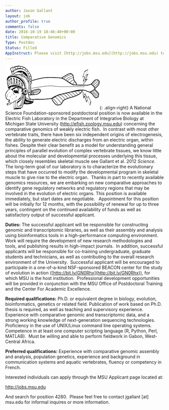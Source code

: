 ```yaml
---
author: Jason Gallant
layout: job
author_profile: true
comments: false
date: 2016-10-19 18:46:40+00:00
title: Comparative Genomics
Type: Postdoc
Status: Filled
AppInstruct: Please visit [http://jobs.msu.edu](http://jobs.msu.edu) to apply.
---
```


![](/images/sparky_lablogo_notext_small.png){: .align-right} A National Science Foundation-sponsored postdoctoral position is now available in the Electric Fish Laboratory in the Department of Integrative Biology at Michigan State University (http://efish.zoology.msu.edu) concerning the comparative genomics of weakly electric fish.  In  contrast with most other vertebrate traits, there have been six independent origins of electrogenesis, the ability to generate electric discharges from an electric organ, within fishes. Despite their clear benefit as a model for understanding general principles of parallel evolution of complex vertebrate tissues, we know little about the molecular and developmental processes underlying this tissue, which closely resembles skeletal muscle see Gallant et al. 2012 _Science_. The long-term goal of our laboratory is to characterize the evolutionary steps that have occurred to modify the developmental program in skeletal muscle to give rise to the electric organ.  Thanks in part to recently available genomics resources, we are embarking on new comparative approaches to identify gene regulatory networks and regulatory regions that may be involved in the evolution of electric organs. This position is available immediately, but start dates are negotiable.   Appointment for this position will be initially for 12 months, with the possibility of renewal for up to three years, contingent on the continued availability of funds as well as satisfactory output of successful applicant.

**Duties:** The successful applicant will be responsible for constructing genomic and transcriptomic libraries, as well as their assembly and analysis using bioinformatics tools in a high-performance computing environment.  Work will require the development of new research methodologies and tools, and publishing results in high-impact journals.  In addition, successful applicants will be responsible for co-training undergraduate, graduate students and technicians, as well as contributing to the overall research environment of the University.  Successful applicant will be encouraged to participate in a one-of-a-kind NSF-sponsored BEACON center for the study of evolution in action ([http://bit.ly/GN0Rhx](http://bit.ly/GN0Rhx)), for which MSU is the host institution.  Professional development opportunities will be provided in conjunction with the MSU Office of Postdoctoral Training and the Center For Academic Excellence.

**Required qualifications:** Ph.D. or equivalent degree in biology, evolution, bioinformatics, genetics or related field. Publication of work based on Ph.D. thesis is required, as well as teaching and supervisory experience.  Experience with comparative genomic and transcriptomic data, and a strong working knowledge of next-generation sequencing technologies.  Proficiency in the use of UNIX/Linux command line operating systems.  Competence in at least one computer scripting language (R, Python, Perl, MATLAB).  Must be willing and able to perform fieldwork in Gabon, West-Central Africa.

**Preferred qualifications:** Experience with comparative genomic assembly and analysis, population genetics, experience and background in communication systems and aquatic vertebrates, fluency or competency in French.

Interested individuals can apply through the MSU Applicant page located at:

http://jobs.msu.edu

And search for position 4280.  Please feel free to contact jgallant [at] msu.edu for informal inquires or more information.
